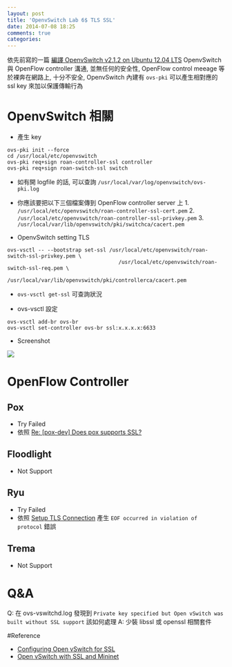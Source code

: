 ```yaml
---
layout: post
title: 'OpenvSwitch Lab 6$ TLS SSL'
date: 2014-07-08 18:25
comments: true
categories: 
---
```

依先前寫的一篇 [編譯 OpenvSwitch v2.1.2 on Ubuntu 12.04 LTS](http://roan.logdown.com/posts/165399-compile-openvswitch-on-ubuntu-1204-lts) OpenvSwitch 與 OpenFlow controller 溝通, 並無任何的安全性, OpenFlow control meeage 等於裸奔在網路上, 十分不安全, OpenvSwitch 內建有 ```ovs-pki``` 可以產生相對應的 ssl key 來加以保護傳輸行為

# OpenvSwitch 相關
* 產生 key 
```
ovs-pki init --force
cd /usr/local/etc/openvswitch
ovs-pki req+sign roan-controller-ssl controller
ovs-pki req+sign roan-switch-ssl switch
```
  * 如有開 logfile 的話, 可以查詢  ```/usr/local/var/log/openvswitch/ovs-pki.log```
  * 你應該要把以下三個檔案傳到 OpenFlow controller server 上
 		1. `/usr/local/etc/openvswitch/roan-controller-ssl-cert.pem`
 		2. `/usr/local/etc/openvswitch/roan-controller-ssl-privkey.pem`
		3. `/usr/local/var/lib/openvswitch/pki/switchca/cacert.pem`
  
 
* OpenvSwitch setting TLS
```
ovs-vsctl -- --bootstrap set-ssl /usr/local/etc/openvswitch/roan-switch-ssl-privkey.pem \
									/usr/local/etc/openvswitch/roan-switch-ssl-req.pem \
                  /usr/local/var/lib/openvswitch/pki/controllerca/cacert.pem                  
```
 * ```ovs-vsctl get-ssl``` 可查詢狀況

* ovs-vsctl 設定
```
ovs-vsctl add-br ovs-br
ovs-vsctl set-controller ovs-br ssl:x.x.x.x:6633
```

* Screenshot
<img class="center" src="https://lh5.googleusercontent.com/-ooRqHtzvjjY/U7wh-F4-nZI/AAAAAAAAE6Y/U0C7lsRy7ak/w1764-h696-no/%25E8%259E%25A2%25E5%25B9%2595%25E5%25BF%25AB%25E7%2585%25A7+2014-07-09+0.52.47.png">

# OpenFlow Controller
## Pox
* Try Failed
* 依照 [Re: [pox-dev] Does pox supports SSL?](https://www.mail-archive.com/pox-dev@lists.noxrepo.org/msg01278.html) 

## Floodlight
* Not Support

## Ryu
* Try Failed
* 依照 [Setup TLS Connection](http://ryu.readthedocs.org/en/latest/tls.html) 產生 ```EOF occurred in violation of protocol``` 錯誤

## Trema
* Not Support

# Q&A
Q: 在 ovs-vswitchd.log 發現到 ```Private key specified but Open vSwitch was built without SSL support``` 該如何處理
A: 少裝 libssl 或 openssl 相關套件

#Reference
- [Configuring Open vSwitch for SSL](http://git.openvswitch.org/cgi-bin/gitweb.cgi?p=openvswitch;a=blob_plain;f=INSTALL.SSL;hb=HEAD)
- [Open vSwitch with SSL and Mininet](http://techandtrains.com/2014/04/27/open-vswitch-with-ssl-and-mininet/)

